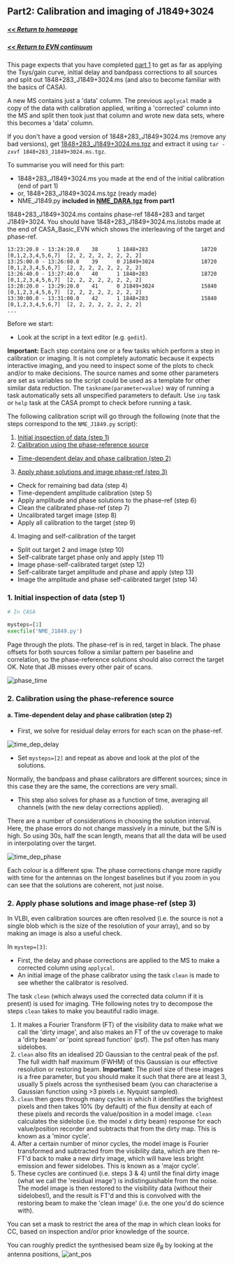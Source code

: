 ## Part2: Calibration and imaging of J1849+3024
##### [<< Return to homepage](../../../index.md)
##### [<< Return to EVN continuum](../overview_page.md)

This page expects that you have completed [part 1](../part1/part1_initial_cal.md) to get as far as applying the Tsys/gain curve, initial delay and bandpass corrections to all sources and split out 1848+283_J1849+3024.ms (and also to become familiar with the basics of CASA).

A new MS contains just a 'data' column. The previous `applycal` made a copy of the data with calibration applied, writing a 'corrected' column into the MS and split then took just that column and wrote new data sets, where this becomes a 'data' column.

If you don't have a good version of 1848+283_J1849+3024.ms (remove any bad versions), get [1848+283_J1849+3024.ms.tgz](http://www.jb.man.ac.uk/~radcliff/DARA/Data_reduction_workshops/EVN_Continuum/1848+283_J1849+3024.ms.tgz) and extract it using `tar -zxvf 1848+283_J1849+3024.ms.tgz`.

To summarise you will need for this part:
* 1848+283_J1849+3024.ms you made at the end of the initial calibration (end of part 1)
* or, 1848+283_J1849+3024.ms.tgz (ready made)
* NME_J1849.py **included in [NME_DARA.tgz](http://www.jb.man.ac.uk/~radcliff/DARA/Data_reduction_workshops/EVN_Continuum/NME_DARA.tgz) from part1**

1848+283_J1849+3024.ms contains phase-ref 1848+283 and target J1849+3024. You should have 1848+283_J1849+3024.ms.listobs made at the end of CASA_Basic_EVN which shows the interleaving of the target and phase-ref.

```
13:23:20.0 - 13:24:20.0    38      1 1848+283                 18720  [0,1,2,3,4,5,6,7]  [2, 2, 2, 2, 2, 2, 2, 2]
13:25:00.0 - 13:26:00.0    39      0 J1849+3024               18720  [0,1,2,3,4,5,6,7]  [2, 2, 2, 2, 2, 2, 2, 2]
13:26:40.0 - 13:27:40.0    40      1 1848+283                 18720  [0,1,2,3,4,5,6,7]  [2, 2, 2, 2, 2, 2, 2, 2]
13:28:20.0 - 13:29:20.0    41      0 J1849+3024               15840  [0,1,2,3,4,5,6,7]  [2, 2, 2, 2, 2, 2, 2, 2]
13:30:00.0 - 13:31:00.0    42      1 1848+283                 15840  [0,1,2,3,4,5,6,7]  [2, 2, 2, 2, 2, 2, 2, 2]
...
```
Before we start:
* Look at the script in a text editor (e.g. `gedit`).

**Important:** Each step contains one or a few tasks which perform a step in calibration or imaging. It is not completely automatic because it expects interactive imaging, and you need to inspect some of the plots to check and/or to make decisions. The source names and some other parameters are set as variables so the script could be used as a template for other similar data reduction. The `taskname(parameter=value)` way of running a task automatically sets all unspecified parameters to default. Use `inp` task or `help` task at the CASA prompt to check before running a task.

The following calibration script will go through the following (note that the steps correspond to the `NME_J1849.py` script):

1. [Initial inspection of data (step 1)](#Initial_inspection)
2. [Calibration using the phase-reference source](#Phase_reference_cal)
  * [Time-dependent delay and phase calibration (step 2)](#Time_dep_delay)
3. [Apply phase solutions and image phase-ref (step 3)](#apply_sol_first_image)
  * Check for remaining bad data (step 4)
  * Time-dependent amplitude calibration (step 5)
  * Apply amplitude and phase solutions to the phase-ref (step 6)
  * Clean the calibrated phase-ref (step 7)
  * Uncalibrated target image (step 8)
  * Apply all calibration to the target (step 9)
4. Imaging and self-calibration of the target
  * Split out target 2 and image (step 10)
  * Self-calibrate target phase only and apply (step 11)
  * Image phase-self-calibrated target (step 12)
  * Self-calibrate target amplitude and phase and apply (step 13)
  * Image the amplitude and phase self-calibrated target (step 14)

### 1. <a name="Initial_inspection">Initial inspection of data (step 1)</a>

```python
# In CASA

mysteps=[1]
execfile('NME_J1849.py')
```

Page through the plots. The phase-ref is in red, target in black. The phase offsets for both sources follow a similar pattern per baseline and correlation, so the phase-reference solutions should also correct the target OK. Note that JB misses every other pair of scans.

![](files/CASA_1848+283_J1849+3024.png "phase_time")

### 2. <a name="Phase_reference_cal">Calibration using the phase-reference source</a>
#### a. <a name="Time_dep_delay">Time-dependent delay and phase calibration (step 2)

* First, we solve for residual delay errors for each scan on the phase-ref.

![](files/CASA_1848+283_J1849+3024_1.png "time_dep_delay")

* Set `mysteps=[2]` and repeat as above and look at the plot of the solutions.

Normally, the bandpass and phase calibrators are different sources; since in this case they are the same, the corrections are very small.

* This step also solves for phase as a function of time, averaging all channels (with the new delay corrections applied).

There are a number of considerations in choosing the solution interval. Here, the phase errors do not change massively in a minute, but the S/N is high. So using 30s, half the scan length, means that all the data will be used in interpolating over the target.

![](files/1848+283_J1849+3024.ms.p1.png "time_dep_phase")

Each colour is a different spw. The phase corrections change more rapidly with time for the antennas on the longest baselines but if you zoom in you can see that the solutions are coherent, not just noise.

### 2. <a name="apply_sol_first_image">Apply phase solutions and image phase-ref (step 3)</a>
In VLBI, even calibration sources are often resolved (i.e. the source is not a single blob which is the size of the resolution of your array), and so by making an image is also a useful check.

In `mystep=[3]`:

* First, the delay and phase corrections are applied to the MS to make a corrected column using `applycal`.
* An initial image of the phase calibrator using the task `clean` is made to see whether the calibrator is resolved.

The task `clean` (which always used the corrected data column if it is present) is used for imaging. THe following notes try to decompose the steps `clean` takes to make you beautiful radio image.

1. It makes a Fourier Transform (FT) of the visibility data to make what we call the 'dirty image', and also makes an FT of the uv coverage to make a 'dirty beam' or 'point spread function' (psf). The psf often has many sidelobes.
2. `clean` also fits an idealised 2D Gaussian to the central peak of the psf. The full width half maximum (FWHM) of this Gaussian is our effective resolution or restoring beam. **Important:** The pixel size of these images is a free parameter, but you should make it such that there are at least 3, usually 5 pixels across the synthesised beam (you can characterise a Gaussian function using >3 pixels i.e. Nyquist sampled).
3. `clean` then goes through many cycles in which it identifies the brightest pixels and then takes 10% (by default) of the flux density at each of these pixels and records the value/position in a model image. `clean` calculates the sidelobe (i.e. the model x dirty beam) response for each value/position recorder and subtracts that from the dirty map. This is known as a 'minor cycle'.
4. After a certain number of minor cycles, the model image is Fourier transformed and subtracted from the visibility data, which are then re-FT'd back to make a new dirty image, which will have less bright emission and fewer sidelobes. This is known as a 'major cycle'.
5. These cycles are continued (i.e. steps 3 & 4) until the final dirty image (what we call the 'residual image') is indistinguishable from the noise. The model image is then restored to the visibility data (without their sidelobes!), and the result is FT'd and this is convolved with the restoring beam to make the 'clean image' (i.e. the one you'd do science with).

You can set a mask to restrict the area of the map in which clean looks for CC, based on inspection and/or prior knowledge of the source.

You can roughly predict the synthesised beam size $\theta_B$ by looking at the antenna positions,
![](files/CASA_1848+283_J1849+3024_3.png "ant_pos")
